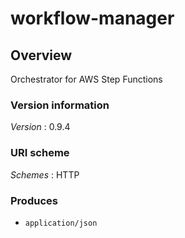 # workflow-manager


<a name="overview"></a>
## Overview
Orchestrator for AWS Step Functions


### Version information
*Version* : 0.9.4


### URI scheme
*Schemes* : HTTP


### Produces

* `application/json`



